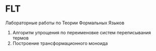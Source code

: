 # FLT
Лабораторные работы по Теории Формальных Языков
1. Алгоритм упрощения по переименовке систем переписывания термов
2. Построение трансформационного моноида
